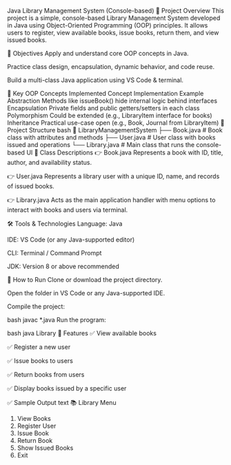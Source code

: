 Java Library Management System (Console-based)
📌 Project Overview
This project is a simple, console-based Library Management System developed in Java using Object-Oriented Programming (OOP) principles. It allows users to register, view available books, issue books, return them, and view issued books.

🎯 Objectives
Apply and understand core OOP concepts in Java.

Practice class design, encapsulation, dynamic behavior, and code reuse.

Build a multi-class Java application using VS Code & terminal.

🧠 Key OOP Concepts Implemented
Concept Implementation Example
Abstraction Methods like issueBook() hide internal logic behind interfaces
Encapsulation Private fields and public getters/setters in each class
Polymorphism Could be extended (e.g., LibraryItem interface for books)
Inheritance Practical use-case open (e.g., Book, Journal from LibraryItem)
📁 Project Structure
bash
📁 LibraryManagementSystem
├── Book.java # Book class with attributes and methods
├── User.java # User class with books issued and operations
└── Library.java # Main class that runs the console-based UI
🧱 Class Descriptions
👉 Book.java
Represents a book with ID, title, author, and availability status.

👉 User.java
Represents a library user with a unique ID, name, and records of issued books.

👉 Library.java
Acts as the main application handler with menu options to interact with books and users via terminal.

🛠️ Tools & Technologies
Language: Java

IDE: VS Code (or any Java-supported editor)

CLI: Terminal / Command Prompt

JDK: Version 8 or above recommended

🚀 How to Run
Clone or download the project directory.

Open the folder in VS Code or any Java-supported IDE.

Compile the project:

bash
javac *.java
Run the program:

bash
java Library
📌 Features
✅ View available books

✅ Register a new user

✅ Issue books to users

✅ Return books from users

✅ Display books issued by a specific user

✅ Sample Output
text
📚 Library Menu
1. View Books
2. Register User
3. Issue Book
4. Return Book
5. Show Issued Books
0. Exit
